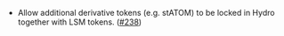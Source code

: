 - Allow additional derivative tokens (e.g. stATOM) to be locked in Hydro together with LSM tokens.
  ([\#238](https://github.com/informalsystems/hydro/pull/238))